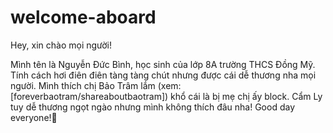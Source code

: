 # welcome-aboard

Hey, xin chào mọi người!

Mình tên là Nguyễn Đức Bình, học sinh của lớp 8A trường THCS Đồng Mỹ. Tính cách hơi điên điên tàng tàng chút nhưng được cái dễ thương nha mọi người. Mình thích chị Bảo Trâm lắm (xem:[foreverbaotram/shareaboutbaotram]) khổ cái là bị mẹ chị ấy block. Cẩm Ly tuy dễ thương ngọt ngào nhưng mình không thích đâu nha! Good day everyone!🥰
